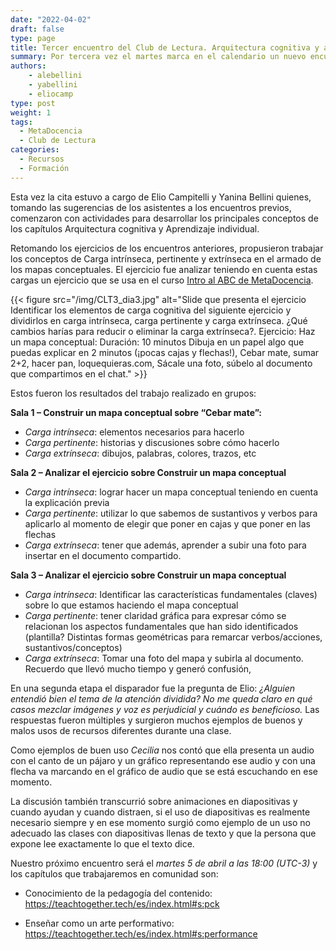 ```yaml
---
date: "2022-04-02"
draft: false
type: page
title: Tercer encuentro del Club de Lectura. Arquitectura cognitiva y aprendizaje Individual
summary: Por tercera vez el martes marca en el calendario un nuevo encuentro de nuestro primer Club de Lectura donde cada vez se construyen más aprendizajes en comunidad. 
authors: 
    - alebellini
    - yabellini
    - eliocamp
type: post
weight: 1
tags: 
  - MetaDocencia
  - Club de Lectura
categories:
  - Recursos
  - Formación
---
```


Esta vez la cita estuvo a cargo de Elio Campitelli  y Yanina Bellini quienes, tomando las sugerencias de los asistentes a los encuentros previos, comenzaron con actividades para desarrollar los principales conceptos de los capítulos Arquitectura cognitiva y Aprendizaje individual.

Retomando los ejercicios de los encuentros anteriores, propusieron trabajar los conceptos de Carga intrínseca, pertinente y extrínseca en el armado de los mapas conceptuales. El ejercicio fue analizar teniendo en cuenta estas cargas un ejercicio que se usa en el curso [Intro al ABC de MetaDocencia](https://www.metadocencia.org/curso/intro-abc-online/).

{{< figure src="/img/CLT3_dia3.jpg"  alt="Slide que presenta el ejercicio Identificar los elementos de carga cognitiva del siguiente ejercicio y dividirlos en carga intrínseca, carga pertinente y carga extrínseca. ¿Qué cambios harías para reducir o eliminar la carga extrínseca?. Ejercicio: Haz un mapa conceptual: Duración: 10 minutos Dibuja en un papel algo que puedas explicar en 2 minutos (¡pocas cajas y flechas!), Cebar mate, sumar 2+2, hacer pan, loquequieras.com, Sácale una foto, súbelo al documento que compartimos en el chat." >}}


Estos fueron los resultados del trabajo realizado en grupos:
 
__Sala 1 – Construir un mapa conceptual sobre “Cebar mate”:__
* _Carga intrínseca_: elementos necesarios para hacerlo
* _Carga pertinente_: historias y discusiones sobre cómo hacerlo
* _Carga extrínseca_: dibujos, palabras, colores, trazos, etc
 

__Sala 2 – Analizar el ejercicio sobre Construir un mapa conceptual__
* _Carga intrínseca_: lograr hacer un mapa conceptual teniendo en cuenta la explicación previa
* _Carga pertinente_: utilizar lo que sabemos de sustantivos y verbos para aplicarlo al momento de elegir que poner en cajas y que poner en las flechas
* _Carga extrínseca_: tener que además, aprender a subir una foto para insertar en el documento compartido.


__Sala 3 – Analizar el ejercicio sobre Construir un mapa conceptual__
* _Carga intrínseca_: Identificar las características fundamentales (claves) sobre lo que estamos haciendo el mapa conceptual
* _Carga pertinente_: tener claridad gráfica para expresar cómo se relacionan los aspectos fundamentales que han sido identificados (plantilla? Distintas formas geométricas para remarcar verbos/acciones, sustantivos/conceptos)
* _Carga extrínseca_: Tomar una foto del mapa y subirla al documento. Recuerdo que llevó mucho tiempo y generó confusión,
 
 
En una segunda etapa el disparador fue la pregunta de Elio: _¿Alguien entendió bien el tema de la atención dividida? No me queda claro en qué casos mezclar imágenes y voz es perjudicial y cuándo es beneficioso._
Las respuestas fueron múltiples y surgieron muchos ejemplos de buenos y malos usos de recursos diferentes durante una clase.

Como ejemplos de buen uso _Cecilia_ nos contó que ella presenta un audio con el canto de un pájaro y un gráfico representando ese audio y con una flecha va marcando en el gráfico de audio que se está escuchando en ese momento.

La discusión también transcurrió sobre animaciones en diapositivas y cuando ayudan y cuando distraen, si el uso de diapositivas es realmente necesario siempre y en ese momento surgió como ejemplo de un uso no adecuado las clases con diapositivas llenas de texto y que la persona que expone lee exactamente lo que el texto dice.

Nuestro próximo encuentro será el _martes 5 de abril a las 18:00 (UTC-3)_ y los capítulos que trabajaremos en comunidad son:

* Conocimiento de la pedagogía del contenido: https://teachtogether.tech/es/index.html#s:pck

* Enseñar como un arte performativo: https://teachtogether.tech/es/index.html#s:performance
